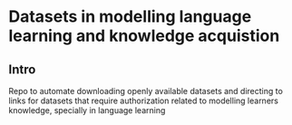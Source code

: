 # Datasets in modelling language learning and knowledge acquistion

## Intro
Repo to automate downloading openly available datasets and directing to links for datasets that require authorization
related to modelling learners knowledge, specially in language learning
